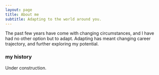 ```yaml
---
layout: page
title: About me
subtitle: Adapting to the world around you.
---
```


The past few years have come with changing circumstances, and I have had no other option but to adapt.  Adapting has meant changing career trajectory, and further exploring my potential.

### my history

Under construction.
